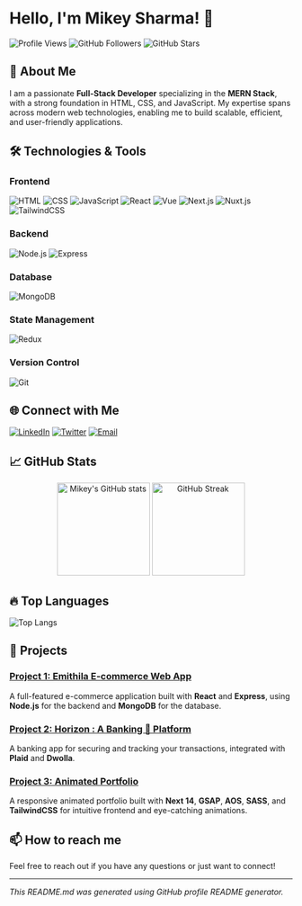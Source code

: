 # Hello, I'm Mikey Sharma! 👋

![Profile Views](https://komarev.com/ghpvc/?username=MikeySharma&color=blue) ![GitHub Followers](https://img.shields.io/github/followers/MikeySharma?style=social) ![GitHub Stars](https://img.shields.io/github/stars/MikeySharma?style=social)

## 🚀 About Me

I am a passionate **Full-Stack Developer** specializing in the **MERN Stack**, with a strong foundation in HTML, CSS, and JavaScript. My expertise spans across modern web technologies, enabling me to build scalable, efficient, and user-friendly applications.

## 🛠️ Technologies & Tools

### Frontend
![HTML](https://img.shields.io/badge/-HTML-E34F26?style=flat-square&logo=html5&logoColor=white) 
![CSS](https://img.shields.io/badge/-CSS-1572B6?style=flat-square&logo=css3&logoColor=white) 
![JavaScript](https://img.shields.io/badge/-JavaScript-F7DF1E?style=flat-square&logo=javascript&logoColor=black) 
![React](https://img.shields.io/badge/-React-61DAFB?style=flat-square&logo=react&logoColor=black) 
![Vue](https://img.shields.io/badge/-Vue-4FC08D?style=flat-square&logo=vue.js&logoColor=white) 
![Next.js](https://img.shields.io/badge/-Next.js-000000?style=flat-square&logo=nextdotjs&logoColor=white) 
![Nuxt.js](https://img.shields.io/badge/-Nuxt.js-00DC82?style=flat-square&logo=nuxtdotjs&logoColor=white) 
![TailwindCSS](https://img.shields.io/badge/-TailwindCSS-06B6D4?style=flat-square&logo=tailwindcss&logoColor=white)

### Backend
![Node.js](https://img.shields.io/badge/-Node.js-339933?style=flat-square&logo=nodedotjs&logoColor=white) 
![Express](https://img.shields.io/badge/-Express-000000?style=flat-square&logo=express&logoColor=white)

### Database
![MongoDB](https://img.shields.io/badge/-MongoDB-47A248?style=flat-square&logo=mongodb&logoColor=white)

### State Management
![Redux](https://img.shields.io/badge/-Redux-764ABC?style=flat-square&logo=redux&logoColor=white)

### Version Control
![Git](https://img.shields.io/badge/-Git-F05032?style=flat-square&logo=git&logoColor=white)

## 🌐 Connect with Me

[![LinkedIn](https://img.shields.io/badge/-LinkedIn-0077B5?style=flat-square&logo=linkedin&logoColor=white)](https://www.linkedin.com/in/mikey-sharma?utm_source=share&utm_campaign=share_via&utm_content=profile&utm_medium=android_app) 
[![Twitter](https://img.shields.io/badge/-Twitter-1DA1F2?style=flat-square&logo=twitter&logoColor=white)](https://x.com/Mikey__Sharma?t=JhrSF1V3x4roylWWZ_YnEQ&s=09) 
[![Email](https://img.shields.io/badge/-Email-D14836?style=flat-square&logo=gmail&logoColor=white)](mailto:mikeysharma99@gmail.com)

## 📈 GitHub Stats

<p align="center">
  <img src="https://github-readme-stats.vercel.app/api?username=MikeySharma&show_icons=true&theme=radical" alt="Mikey's GitHub stats" height="165" />
  <img src="https://github-readme-streak-stats.herokuapp.com/?user=MikeySharma&theme=radical" alt="GitHub Streak" height="165" />
</p>

## 🔥 Top Languages

![Top Langs](https://github-readme-stats.vercel.app/api/top-langs/?username=MikeySharma&layout=compact&theme=radical)

## 🌟 Projects

### [Project 1: Emithila E-commerce Web App](https://github.com/MikeySharma/eMithila-user)
A full-featured e-commerce application built with **React** and **Express**, using **Node.js** for the backend and **MongoDB** for the database.

### [Project 2: Horizon : A Banking 🏦 Platform](https://github.com/MikeySharma/jsmastery-banking)
A banking app for securing and tracking your transactions, integrated with **Plaid** and **Dwolla**.

### [Project 3: Animated Portfolio](https://mikey-sharma.vercel.app/app)
A responsive animated portfolio built with **Next 14**, **GSAP**, **AOS**, **SASS**, and **TailwindCSS** for intuitive frontend and eye-catching animations.

## 📫 How to reach me

Feel free to reach out if you have any questions or just want to connect!

---

*This README.md was generated using GitHub profile README generator.*
